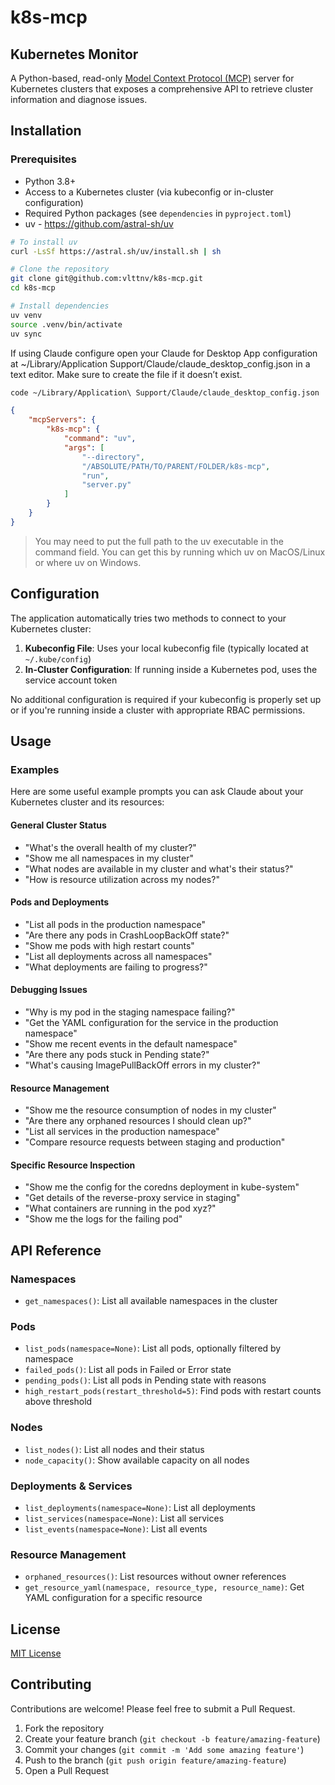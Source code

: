 # k8s-mcp
## Kubernetes Monitor

A Python-based, read-only [Model Context Protocol (MCP)](https://modelcontextprotocol.io/introduction) server for Kubernetes clusters that exposes a comprehensive API to retrieve cluster information and diagnose issues.

## Installation

### Prerequisites

- Python 3.8+
- Access to a Kubernetes cluster (via kubeconfig or in-cluster configuration)
- Required Python packages (see `dependencies` in `pyproject.toml`)
- uv - https://github.com/astral-sh/uv

```bash
# To install uv
curl -LsSf https://astral.sh/uv/install.sh | sh
```

```bash
# Clone the repository
git clone git@github.com:vlttnv/k8s-mcp.git
cd k8s-mcp

# Install dependencies
uv venv
source .venv/bin/activate
uv sync
```

If using Claude configure open your Claude for Desktop App configuration at ~/Library/Application Support/Claude/claude_desktop_config.json in a text editor. Make sure to create the file if it doesn’t exist.

```bash
code ~/Library/Application\ Support/Claude/claude_desktop_config.json
```

```json
{
    "mcpServers": {
        "k8s-mcp": {
            "command": "uv",
            "args": [
                "--directory",
                "/ABSOLUTE/PATH/TO/PARENT/FOLDER/k8s-mcp",
                "run",
                "server.py"
            ]
        }
    }
}
```

> You may need to put the full path to the uv executable in the command field. You can get this by running which uv on MacOS/Linux or where uv on Windows.

## Configuration

The application automatically tries two methods to connect to your Kubernetes cluster:

1. **Kubeconfig File**: Uses your local kubeconfig file (typically located at `~/.kube/config`)
2. **In-Cluster Configuration**: If running inside a Kubernetes pod, uses the service account token

No additional configuration is required if your kubeconfig is properly set up or if you're running inside a cluster with appropriate RBAC permissions.

## Usage

### Examples
Here are some useful example prompts you can ask Claude about your Kubernetes cluster and its resources:

#### General Cluster Status
- "What's the overall health of my cluster?"
- "Show me all namespaces in my cluster"
- "What nodes are available in my cluster and what's their status?"
- "How is resource utilization across my nodes?"

#### Pods and Deployments
- "List all pods in the production namespace"
- "Are there any pods in CrashLoopBackOff state?"
- "Show me pods with high restart counts"
- "List all deployments across all namespaces"
- "What deployments are failing to progress?"

#### Debugging Issues
- "Why is my pod in the staging namespace failing?"
- "Get the YAML configuration for the service in the production namespace"
- "Show me recent events in the default namespace"
- "Are there any pods stuck in Pending state?"
- "What's causing ImagePullBackOff errors in my cluster?"

#### Resource Management
- "Show me the resource consumption of nodes in my cluster"
- "Are there any orphaned resources I should clean up?"
- "List all services in the production namespace"
- "Compare resource requests between staging and production"

#### Specific Resource Inspection
- "Show me the config for the coredns deployment in kube-system"
- "Get details of the reverse-proxy service in staging"
- "What containers are running in the pod xyz?"
- "Show me the logs for the failing pod"

## API Reference

### Namespaces

- `get_namespaces()`: List all available namespaces in the cluster

### Pods

- `list_pods(namespace=None)`: List all pods, optionally filtered by namespace
- `failed_pods()`: List all pods in Failed or Error state
- `pending_pods()`: List all pods in Pending state with reasons
- `high_restart_pods(restart_threshold=5)`: Find pods with restart counts above threshold

### Nodes

- `list_nodes()`: List all nodes and their status
- `node_capacity()`: Show available capacity on all nodes

### Deployments & Services

- `list_deployments(namespace=None)`: List all deployments
- `list_services(namespace=None)`: List all services
- `list_events(namespace=None)`: List all events

### Resource Management

- `orphaned_resources()`: List resources without owner references
- `get_resource_yaml(namespace, resource_type, resource_name)`: Get YAML configuration for a specific resource

## License

[MIT License](LICENSE)

## Contributing

Contributions are welcome! Please feel free to submit a Pull Request.

1. Fork the repository
2. Create your feature branch (`git checkout -b feature/amazing-feature`)
3. Commit your changes (`git commit -m 'Add some amazing feature'`)
4. Push to the branch (`git push origin feature/amazing-feature`)
5. Open a Pull Request
